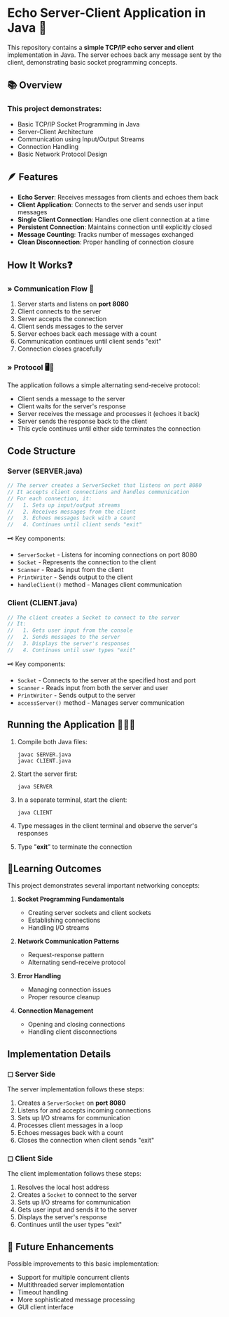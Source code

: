 # Echo Server-Client Application in Java 👋

This repository contains a **simple TCP/IP echo server and client** implementation in Java. The server echoes back any message sent by the client, demonstrating basic socket programming concepts.

## 📚 Overview 

### This project demonstrates:
- Basic TCP/IP Socket Programming in Java
- Server-Client Architecture
- Communication using Input/Output Streams
- Connection Handling
- Basic Network Protocol Design

## 🪶 Features
- **Echo Server**: Receives messages from clients and echoes them back
- **Client Application**: Connects to the server and sends user input messages
- **Single Client Connection**: Handles one client connection at a time
- **Persistent Connection**: Maintains connection until explicitly closed
- **Message Counting**: Tracks number of messages exchanged
- **Clean Disconnection**: Proper handling of connection closure

## How It Works❓

### » Communication Flow 💬
1. Server starts and listens on **port 8080**
2. Client connects to the server
3. Server accepts the connection
4. Client sends messages to the server
5. Server echoes back each message with a count
6. Communication continues until client sends "exit"
7. Connection closes gracefully

### » Protocol 🖥️🛜
The application follows a simple alternating send-receive protocol:
- Client sends a message to the server
- Client waits for the server's response
- Server receives the message and processes it (echoes it back)
- Server sends the response back to the client
- This cycle continues until either side terminates the connection

## Code Structure

### Server (SERVER.java)

```java
// The server creates a ServerSocket that listens on port 8080
// It accepts client connections and handles communication
// For each connection, it:
//   1. Sets up input/output streams
//   2. Receives messages from the client
//   3. Echoes messages back with a count
//   4. Continues until client sends "exit"
```

🗝️ Key components:
- `ServerSocket` - Listens for incoming connections on port 8080
- `Socket` - Represents the connection to the client
- `Scanner` - Reads input from the client
- `PrintWriter` - Sends output to the client
- `handleClient()` method - Manages client communication

### Client (CLIENT.java)

```java
// The client creates a Socket to connect to the server
// It:
//   1. Gets user input from the console
//   2. Sends messages to the server
//   3. Displays the server's responses
//   4. Continues until user types "exit"
```

🗝️ Key components:
- `Socket` - Connects to the server at the specified host and port
- `Scanner` - Reads input from both the server and user
- `PrintWriter` - Sends output to the server
- `accessServer()` method - Manages server communication

## Running the Application 🏃‍♂️‍➡️

1. Compile both Java files:
   ```
   javac SERVER.java
   javac CLIENT.java
   ```

2. Start the server first:
   ```
   java SERVER
   ```

3. In a separate terminal, start the client:
   ```
   java CLIENT
   ```

4. Type messages in the client terminal and observe the server's responses
5. Type "**exit**" to terminate the connection

## 🔖Learning Outcomes 

This project demonstrates several important networking concepts:

1. **Socket Programming Fundamentals**
   - Creating server sockets and client sockets
   - Establishing connections
   - Handling I/O streams

2. **Network Communication Patterns**
   - Request-response pattern
   - Alternating send-receive protocol

3. **Error Handling**
   - Managing connection issues
   - Proper resource cleanup

4. **Connection Management**
   - Opening and closing connections
   - Handling client disconnections

## Implementation Details

### ◻ Server Side

The server implementation follows these steps:
1. Creates a `ServerSocket` on **port 8080**
2. Listens for and accepts incoming connections
3. Sets up I/O streams for communication
4. Processes client messages in a loop
5. Echoes messages back with a count
6. Closes the connection when client sends "exit"

### ◻ Client Side

The client implementation follows these steps:
1. Resolves the local host address
2. Creates a `Socket` to connect to the server
3. Sets up I/O streams for communication
4. Gets user input and sends it to the server
5. Displays the server's response
6. Continues until the user types "exit"

## 🔮 Future Enhancements

Possible improvements to this basic implementation:
- Support for multiple concurrent clients
- Multithreaded server implementation
- Timeout handling
- More sophisticated message processing
- GUI client interface